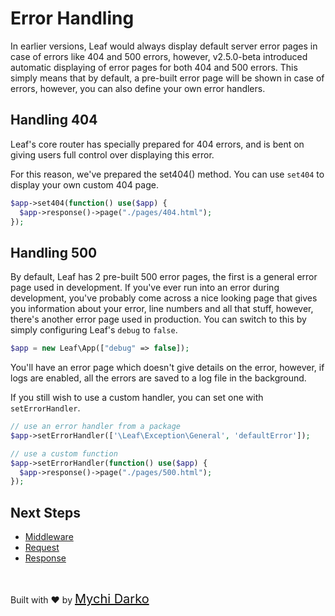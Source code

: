 <!-- markdownlint-disable no-inline-html -->
# Error Handling

In earlier versions, Leaf would always display default server error pages in case of errors like 404 and 500 errors, however, v2.5.0-beta introduced automatic displaying of error pages for both 404 and 500 errors. This simply means that by default, a pre-built error page will be shown in case of errors, however, you can also define your own error handlers.

## Handling 404

Leaf's core router has specially prepared for 404 errors, and is bent on giving users full control over displaying this error.

For this reason, we've prepared the set404() method. You can use `set404` to display your own custom 404 page.

```php
$app->set404(function() use($app) {
  $app->response()->page("./pages/404.html");
});
```

## Handling 500

By default, Leaf has 2 pre-built 500 error pages, the first is a general error page used in development. If you've ever run into an error during development, you've probably come across a nice looking page that gives you information about your error, line numbers and all that stuff, however, there's another error page used in production. You can switch to this by simply configuring Leaf's `debug` to `false`.

```php
$app = new Leaf\App(["debug" => false]);
```

You'll have an error page which doesn't give details on the error, however, if logs are enabled, all the errors are saved to a log file in the background.

If you still wish to use a custom handler, you can set one with `setErrorHandler`.

```php
// use an error handler from a package
$app->setErrorHandler(['\Leaf\Exception\General', 'defaultError']);

// use a custom function
$app->setErrorHandler(function() use($app) {
  $app->response()->page("./pages/500.html");
});
```

## Next Steps

- [Middleware](leaf/v/2.5.0/routing/middleware)
- [Request](leaf/v/2.5.0/http/request)
- [Response](leaf/v/2.5.0/http/response)

<br>

Built with ❤ by <a href="https://mychi.netlify.app" style="font-size: 20px; color: #111;" target="_blank">Mychi Darko</a>
